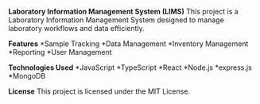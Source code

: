 **Laboratory Information Management System (LIMS)**
This project is a Laboratory Information Management System designed to manage laboratory workflows and data efficiently.

**Features**
*Sample Tracking
*Data Management
*Inventory Management
*Reporting
*User Management

**Technologies Used**
*JavaScript
*TypeScript
*React
*Node.js
*express.js
*MongoDB

**License**
This project is licensed under the MIT License.
